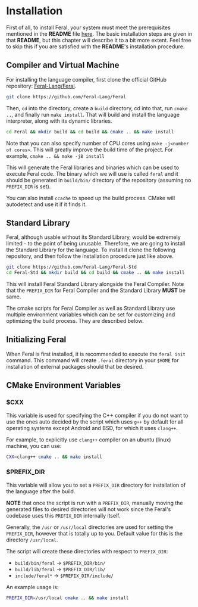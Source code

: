# Installation

First of all, to install Feral, your system must meet the prerequisites mentioned in the **README** file [here](https://github.com/Feral-Lang/Feral/blob/master/README.md).
The basic installation steps are given in that **README**, but this chapter will describe it to a bit more extent.
Feel free to skip this if you are satisfied with the **README**'s installation procedure.

## Compiler and Virtual Machine

For installing the language compiler, first clone the official GitHub repository: [Feral-Lang/Feral](https://github.com/Feral-Lang/Feral).
```bash
git clone https://github.com/Feral-Lang/Feral
```

Then, `cd` into the directory, create a `build` directory, cd into that, run `cmake ..`, and finally run `make install`.
That will build and install the language interpreter, along with its dynamic libraries.
```bash
cd Feral && mkdir build && cd build && cmake .. && make install
```

Note that you can also specify number of CPU cores using `make -j<number of cores>`. This will greatly improve the build time
of the project. For example, `cmake .. && make -j8 install`

This will generate the Feral libraries and binaries which can be used to execute Feral code. The binary which we will use is called `feral` and it should be generated in `build/bin/` directory of the repository (assuming no `PREFIX_DIR` is set).

You can also install `ccache` to speed up the build process. CMake will autodetect and use it if it finds it.

## Standard Library

Feral, although usable without its Standard Library, would be extremely limited - to the point of being unusable.
Therefore, we are going to install the Standard Library for the language. To install it clone the following repository, and then follow the installation procedure just like above.
```bash
git clone https://github.com/Feral-Lang/Feral-Std
cd Feral-Std && mkdir build && cd build && cmake .. && make install
```

This will install Feral Standard Library alongside the Feral Compiler. Note that the `PREFIX_DIR` for Feral Compiler and the Standard Library **MUST** be same.

The cmake scripts for Feral Compiler as well as Standard Library use multiple environment variables which can be set for customizing and optimizing the build process. They are described below.

## Initializing Feral

When Feral is first installed, it is recommended to execute the `feral init` command.
This command will create `.feral` directory in your `$HOME` for installation of external packages should that be desired.

## CMake Environment Variables

### $CXX
This variable is used for specifying the C++ compiler if you do not want to use the ones auto decided by the script which uses `g++` by default for all operating systems except Android and BSD, for which it uses `clang++`.

For example, to explicitly use `clang++` compiler on an ubuntu (linux) machine, you can use:
```bash
CXX=clang++ cmake .. && make install
```

### $PREFIX_DIR
This variable will allow you to set a `PREFIX_DIR` directory for installation of the language after the build.

**NOTE** that once the script is run with a `PREFIX_DIR`, manually moving the generated files to desired directories will not work since the Feral's codebase uses this `PREFIX_DIR` internally itself.

Generally, the `/usr` or `/usr/local` directories are used for setting the `PREFIX_DIR`, however that is totally up to you. Default value for this is the directory `/usr/local`.

The script will create these directories with respect to `PREFIX_DIR`:
*  `build/bin/feral` -> `$PREFIX_DIR/bin/`
*  `build/lib/feral` -> `$PREFIX_DIR/lib/`
*  `include/feral*` -> `$PREFIX_DIR/include/`

An example usage is:
```bash
PREFIX_DIR=/usr/local cmake .. && make install
```
